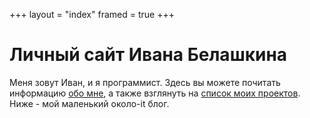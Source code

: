 +++
layout = "index"
framed = true
+++

# Личный сайт Ивана Белашкина

Меня зовут Иван, и я программист. Здесь вы можете почитать информацию [обо мне](about), а также взглянуть на [список моих проектов](projects). Ниже - мой маленький около-it блог.
